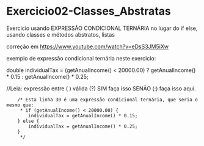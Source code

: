 # Exercicio02-Classes_Abstratas
Exercicio usando EXPRESSÃO CONDICIONAL TERNÁRIA no lugar do if else, usando classes e métodos abstratos, listas

correção em https://www.youtube.com/watch?v=eDsS3JM5iXw

exemplo de expressão condicional ternária neste exercicio:

 double individualTax = (getAnualIncome() < 20000.00) ? getAnualIncome() * 0.15 : getAnualIncome() * 0.25;  
 
 //Leia: expressão entre ( ) válida (?) SIM faça isso SENÂO (:) faça isso aqui.
		
		/* Esta linha 30 é uma expressão condicional ternária, que seria o mesmo que:
		 * if (getAnualIncome() < 20000.00) {
			individualTax = getAnualIncome() * 0.15;
		} else {
			individualTax = getAnualIncome() * 0.25;
		} 
		 */

